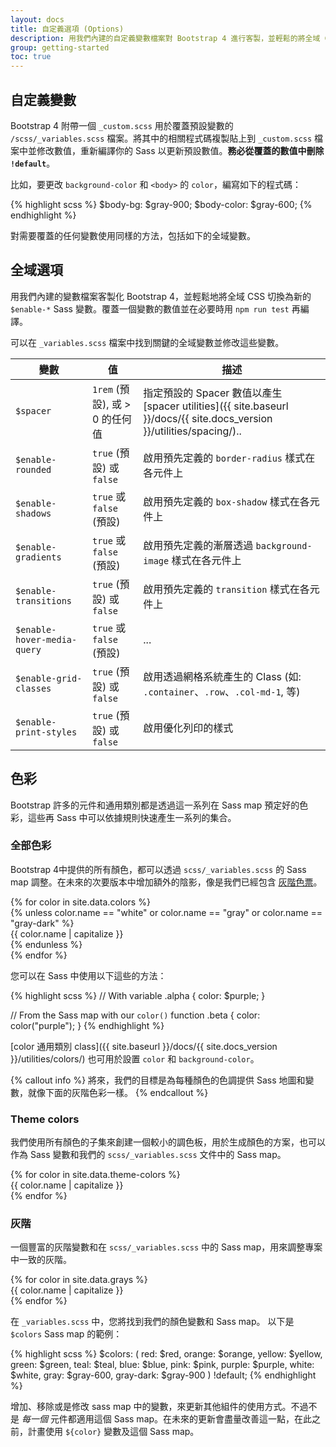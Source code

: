 ```yaml
---
layout: docs
title: 自定義選項 (Options)
description: 用我們內建的自定義變數檔案對 Bootstrap 4 進行客製，並輕鬆的將全域 CSS 切換為新的的 Sass 變數。
group: getting-started
toc: true
---
```


## 自定義變數

Bootstrap 4 附帶一個 `_custom.scss` 用於覆蓋預設變數的 `/scss/_variables.scss` 檔案。將其中的相關程式碼複製貼上到 `_custom.scss` 檔案中並修改數值，重新編譯你的 Sass 以更新預設數值。**務必從覆蓋的數值中刪除 `!default`**。

比如，要更改 `background-color` 和 `<body>` 的 `color`，編寫如下的程式碼：

{% highlight scss %}
$body-bg:    $gray-900;
$body-color: $gray-600;
{% endhighlight %}

對需要覆蓋的任何變數使用同樣的方法，包括如下的全域變數。

## 全域選項

用我們內建的變數檔案客製化 Bootstrap 4，並輕鬆地將全域 CSS 切換為新的 `$enable-*` Sass 變數。覆蓋一個變數的數值並在必要時用 `npm run test` 再編譯。

可以在 `_variables.scss` 檔案中找到關鍵的全域變數並修改這些變數。

| 變數                    | 值                             | 描述                                                                            |
| --------------------------- | ---------------------------------- | -------------------------------------------------------------------------------------- |
| `$spacer`                   | `1rem` (預設), 或 > 0 的任何值 | 指定預設的 Spacer 數值以產生 [spacer utilities]({{ site.baseurl }}/docs/{{ site.docs_version }}/utilities/spacing/).. |
| `$enable-rounded`           | `true` (預設) 或 `false`        | 啟用預先定義的 `border-radius` 樣式在各元件上                  |
| `$enable-shadows`           | `true` 或 `false` (預設)        | 啟用預先定義的 `box-shadow` 樣式在各元件上                        |
| `$enable-gradients`         | `true` 或 `false` (預設)        | 啟用預先定義的漸層透過 `background-image` 樣式在各元件上          |
| `$enable-transitions`       | `true` (預設) 或 `false`        | 啟用預先定義的 `transition` 樣式在各元件上                             |
| `$enable-hover-media-query` | `true` 或 `false` (預設)        | ...               |
| `$enable-grid-classes`      | `true` (預設) 或 `false`        | 啟用透過網格系統產生的 Class  (如: `.container`、`.row`、`.col-md-1`, 等)|
| `$enable-print-styles`      | `true` (預設) 或 `false`        | 啟用優化列印的樣式                               |

## 色彩

Bootstrap 許多的元件和通用類別都是透過這一系列在 Sass map 預定好的色彩，這些再 Sass 中可以依據規則快速產生一系列的集合。

### 全部色彩

Bootstrap 4中提供的所有顏色，都可以透過 `scss/_variables.scss` 的 Sass map 調整。在未來的次要版本中增加額外的陰影，像是我們已經包含 [灰階色票](#grays)。

<div class="row">
  {% for color in site.data.colors %}
    <div class="col-md-4">
      {% unless color.name == "white" or color.name == "gray" or color.name == "gray-dark" %}
        <div class="p-3 mb-3 swatch-{{ color.name }}">{{ color.name | capitalize }}</div>
      {% endunless %}
    </div>
  {% endfor %}
</div>

您可以在 Sass 中使用以下這些的方法：

{% highlight scss %}
// With variable
.alpha { color: $purple; }

// From the Sass map with our `color()` function
.beta { color: color("purple"); }
{% endhighlight %}


[color 通用類別 class]({{ site.baseurl }}/docs/{{ site.docs_version }}/utilities/colors/) 也可用於設置 `color` 和 `background-color`。

{% callout info %}
將來，我們的目標是為每種顏色的色調提供 Sass 地圖和變數，就像下面的灰階色彩一樣。
{% endcallout %}

### Theme colors


我們使用所有顏色的子集來創建一個較小的調色板，用於生成顏色的方案，也可以作為 Sass 變數和我們的 `scss/_variables.scss` 文件中的 Sass map。

<div class="row">
  {% for color in site.data.theme-colors %}
    <div class="col-md-4">
      <div class="p-3 mb-3 swatch-{{ color.name }}">{{ color.name | capitalize }}</div>
    </div>
  {% endfor %}
</div>

### 灰階

一個豐富的灰階變數和在 `scss/_variables.scss` 中的 Sass map，用來調整專案中一致的灰階。

<div class="row mb-3">
  <div class="col-md-4">
    {% for color in site.data.grays %}
      <div class="p-3 swatch-{{ color.name }}">{{ color.name | capitalize }}</div>
    {% endfor %}
  </div>
</div>

在 `_variables.scss` 中，您將找到我們的顏色變數和 Sass map。 以下是 `$colors` Sass map 的範例：

{% highlight scss %}
$colors: (
  red: $red,
  orange: $orange,
  yellow: $yellow,
  green: $green,
  teal: $teal,
  blue: $blue,
  pink: $pink,
  purple: $purple,
  white: $white,
  gray: $gray-600,
  gray-dark: $gray-900
) !default;
{% endhighlight %}

增加、移除或是修改 sass map 中的變數，來更新其他組件的使用方式。不過不是 _每一個_ 元件都適用這個 Sass map。在未來的更新會盡量改善這一點，在此之前，計畫使用 `${color}` 變數及這個 Sass map。
